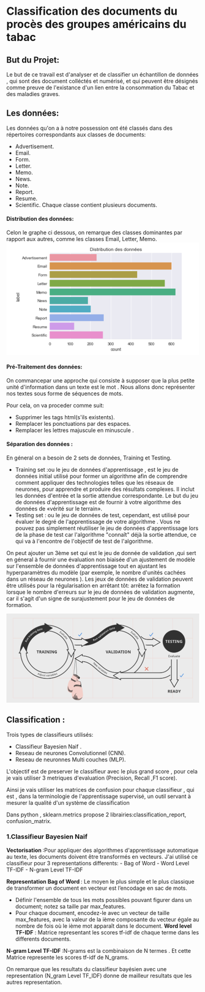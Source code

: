 # Classification des documents du procès des groupes américains du tabac

## But du Projet:
<p>
	Le but de ce travail est d'analyser et de classifier un échantillon de données , qui sont des document colléctés et numérisé, et qui peuvent être désignés comme preuve de l'existance d'un lien entre la consommation du Tabac et des maladies graves.
</p>


## Les données:
Les données qu'on a à notre possession ont été classés dans des répertoires correspondants aux classes de documents:

- Advertisement.
- Email.
- Form.
- Letter.
- Memo.
- News.
- Note.
- Report.
- Resume.
- Scientific. 
Chaque classe contient plusieurs documents.


#### Distribution des données:
Celon le graphe ci dessous, on remarque des classes dominantes par rapport aux autres, comme les classes Email, Letter, Memo.
![source](/img/distribution_donnees.PNG)

#### Pré-Traitement des données:

On commancepar une approche qui consiste à supposer que la plus petite unité d'information dans un texte est le mot . Nous allons donc représenter nos textes sous forme de séquences de mots.</br>

Pour cela, on va proceder comme suit:
    
- Supprimer les tags html(s'ils existents).
- Remplacer les ponctuations par des espaces.
- Remplacer les lettres majuscule en minuscule . 


#### Séparation des données :

En géneral on a besoin de 2 sets de données, Training et Testing.
	
- Training set :ou le jeu de données d'apprentissage , est le jeu de données initial utilisé pour former un algorithme afin de comprendre comment appliquer des technologies telles que les réseaux de neurones, pour apprendre et produire des résultats complexes. Il inclut les données d'entrée et la sortie attendue correspondante. Le but du jeu de données d'apprentissage est de fournir à votre algorithme des données de «vérité sur le terrain».
- Testing set : ou le jeu de données de test, cependant, est utilisé pour évaluer le degré de l'apprentissage de votre algorithme . Vous ne pouvez pas simplement réutiliser le jeu de données d'apprentissage lors de la phase de test car l'algorithme "connaît" déjà la sortie attendue, ce qui va à l'encontre de l'objectif de test de l'algorithme.

On peut ajouter un 3ème set qui est le jeu de donnée de validation ,qui sert en géneral à fournir une évaluation non biaisée d'un ajustement de modèle sur l'ensemble de données d'apprentissage tout en ajustant les hyperparamètres du modèle (par exemple, le nombre d'unités cachées dans un réseau de neurones ). Les jeux de données de validation peuvent être utilisés pour la régularisation en arrêtant tôt: arrêtez la formation lorsque le nombre d'erreurs sur le jeu de données de validation augmente, car il s'agit d'un signe de surajustement pour le jeu de données de formation.

![source](/img/Separation_donnees.png)

## Classification :

Trois types de classifieurs utilisés:

- Classifieur Bayesien Naif .
- Reseau de neurones Convolutionnel (CNN).
- Reseau de neuronnes Multi couches (MLP).

L'objectif est de preserver le classifieur avec le plus grand score , pour cela je vais utiliser 3 metriques d'evaluation (Precision, Recall ,F1 score).

Ainsi je vais utiliser les matrices de confusion pour chaque classifieur , qui est , dans la terminologie de l'apprentissage supervisé, un outil servant à mesurer la qualité d'un système de classification

Dans python , sklearn.metrics propose 2 librairies:classification_report, confusion_matrix.


### 1.Classifieur Bayesien Naif

<strong>Vectorisation </strong>:Pour appliquer des algorithmes d'apprentissage automatique au texte, les documents doivent être transformés en vecteurs.
J'ai utilisé ce classifieur pour 3 representations differents:
	- Bag of Word
	- Word Level TF-IDF
	- N-gram Level TF-IDF

<strong>Representation Bag of Word </strong>: Le moyen le plus simple et le plus classique de transformer un document en vecteur est l’encodage en sac de mots.

- Définir l'ensemble de tous les mots possibles pouvant figurer dans un document; notez sa taille par max_features.
- Pour chaque document, encodez-le avec un vecteur de taille max_features, avec la valeur de la ième composante du vecteur égale au nombre de fois où le ième mot apparaît dans le document.
<strong>Word level TF-IDF</strong> : Matrice representant les scores tf-idf de chaque terme dans les differents documents.

<strong>N-gram Level TF-IDF </strong>:N-grams est la combinaison de N termes . Et cette Matrice represente les scores tf-idf de N_grams.

On remarque que les resultats du classifieur bayésien avec une representation (N_gram Level TF_IDF) donne de mailleur resultats que les autres representation.